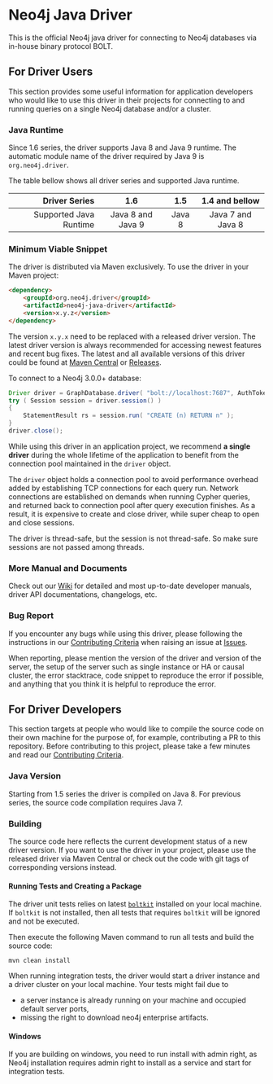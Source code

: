 # Neo4j Java Driver

This is the official Neo4j java driver for connecting to Neo4j databases via in-house binary protocol BOLT.

## For Driver Users

This section provides some useful information for application developers
who would like to use this driver in their projects for connecting to and running queries on a single Neo4j database and/or a cluster.

### Java Runtime

Since 1.6 series, the driver supports Java 8 and Java 9 runtime.
The automatic module name of the driver required by Java 9 is `org.neo4j.driver`.

The table bellow shows all driver series and supported Java runtime.

|         Driver Series |         1.6       |   1.5  |   1.4 and bellow  |
| ---------------------:|:-----------------:|:------:|:-----------------:|
| Supported Java Runtime| Java 8 and Java 9 | Java 8 | Java 7 and Java 8 |



### Minimum Viable Snippet

The driver is distributed via Maven exclusively.
To use the driver in your Maven project:
```html
<dependency>
    <groupId>org.neo4j.driver</groupId>
    <artifactId>neo4j-java-driver</artifactId>
    <version>x.y.z</version>
</dependency>
```
The version `x.y.x` need to be replaced with a released driver version.
The latest driver version is always recommended for accessing newest features and recent bug fixes.
The latest and all available versions of this driver could be found at
[Maven Central](https://mvnrepository.com/artifact/org.neo4j.driver/neo4j-java-driver) or
[Releases](https://github.com/neo4j/neo4j-java-driver/releases).


To connect to a Neo4j 3.0.0+ database:
```java
Driver driver = GraphDatabase.driver( "bolt://localhost:7687", AuthTokens.basic( "neo4j", "PasSW0rd" ) );
try ( Session session = driver.session() )
{
    StatementResult rs = session.run( "CREATE (n) RETURN n" );
}
driver.close();
```
While using this driver in an application project, we recommend **a single driver** during the whole lifetime of the application
to benefit from the connection pool maintained in the `driver` object.

The `driver` object holds a connection pool to avoid performance overhead added by establishing TCP connections for each query run.
Network connections are established on demands when running Cypher queries, and returned back to connection pool after query execution finishes.
As a result, it is expensive to create and close driver, while super cheap to open and close sessions.

The driver is thread-safe, but the session is not thread-safe. So make sure sessions are not passed among threads.

### More Manual and Documents
Check out our [Wiki](https://github.com/neo4j/neo4j-java-driver/wiki) for detailed and most up-to-date developer manuals, driver API documentations, changelogs, etc.

### Bug Report
If you encounter any bugs while using this driver, please following the instructions in our [Contributing Criteria](https://github.com/neo4j/neo4j-java-driver/blob/1.6/CONTRIBUTING.md#need-to-raise-an-issue)
when raising an issue at [Issues](https://github.com/neo4j/neo4j-java-driver/issues).

When reporting, please mention the version of the driver and version of the server, the setup of the server such as single instance or HA or causal cluster,
the error stacktrace, code snippet to reproduce the error if possible, and anything that you think it is helpful to reproduce the error.

## For Driver Developers
This section targets at people who would like to compile the source code on their own machine for the purpose of, for example, contributing a PR to this repository.
Before contributing to this project, please take a few minutes and read our [Contributing Criteria](https://github.com/neo4j/neo4j-java-driver/blob/1.6/CONTRIBUTING.md#want-to-contribute).

### Java Version

Starting from 1.5 series the driver is compiled on Java 8. For previous series, the source code compilation requires Java 7.

### Building

The source code here reflects the current development status of a new driver version.
If you want to use the driver in your project, please use the released driver via Maven Central or check out the code with git tags of corresponding versions instead.

#### Running Tests and Creating a Package

The driver unit tests relies on latest [`boltkit`](https://github.com/neo4j-contrib/boltkit) installed on your local machine. 
If `boltkit` is not installed, then all tests that requires `boltkit` will be ignored and not be executed.

Then execute the following Maven command to run all tests and build the source code:
```
mvn clean install
```
When running integration tests, the driver would start a driver instance and a driver cluster on your local machine.
Your tests might fail due to
* a server instance is already running on your machine and occupied default server ports,
* missing the right to download neo4j enterprise artifacts.

#### Windows

If you are building on windows, you need to run install with admin right, as Neo4j installation requires admin right to install as a service and
start for integration tests.
